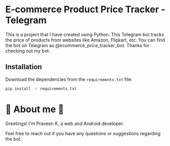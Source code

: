 # E-commerce Product Price Tracker - Telegram

This is a project that I have created using Python. This Telegram bot tracks the price of products from websites like Amazon, Flipkart, etc. You can find the bot on Telegram as @ecommerce_price_tracker_bot. Thanks for checking out my bot.

## Installation

Download the dependencies from the `requirements.txt` file:

```bash
pip install -r requirements.txt

```

# 🚀 About me 🚀


Greetings! I'm Praveen K, a web and Android developer.

Feel free to reach out if you have any questions or suggestions regarding the bot.